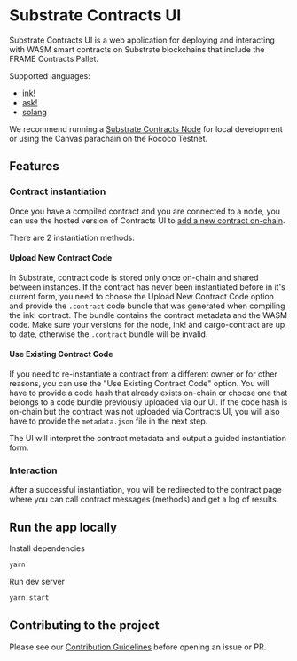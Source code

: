 # Substrate Contracts UI

Substrate Contracts UI is a web application for deploying and interacting with WASM smart contracts on Substrate blockchains that include the FRAME Contracts Pallet.

Supported languages:
- [ink!](https://github.com/paritytech/ink)
- [ask!](https://github.com/ask-lang/ask)
- [solang](https://github.com/hyperledger-labs/solang)


We recommend running a [Substrate Contracts Node](https://github.com/paritytech/substrate-contracts-node) for local development or using the Canvas parachain on the Rococo Testnet. 

## Features

### Contract instantiation

Once you have a compiled contract and you are connected to a node, you can use the hosted version of Contracts UI to [add a new contract on-chain](https://paritytech.github.io/contracts-ui/#/instantiate).

There are 2 instantiation methods:

#### Upload New Contract Code

In Substrate, contract code is stored only once on-chain and shared between instances. If the contract has never been instantiated before in it's current form, you need to choose the Upload New Contract Code option and provide the `.contract` code bundle that was generated when compiling the ink! contract. The bundle contains the contract metadata and the WASM code. Make sure your versions for the node, ink! and cargo-contract are up to date, otherwise the `.contract` bundle will be invalid.

#### Use Existing Contract Code

If you need to re-instantiate a contract from a different owner or for other reasons, you can use the "Use Existing Contract Code" option. You will have to provide a code hash that already exists on-chain or choose one that belongs to a code bundle previously uploaded via our UI. If the code hash is on-chain but the contract was not uploaded via Contracts UI, you will also have to provide the `metadata.json` file in the next step.

The UI will interpret the contract metadata and output a guided instantiation form.

### Interaction

After a successful instantiation, you will be redirected to the contract page where you can call contract messages (methods) and get a log of results.

## Run the app locally

Install dependencies

```bash
yarn
```

Run dev server

```bash
yarn start
```

## Contributing to the project

Please see our [Contribution Guidelines](https://github.com/paritytech/contracts-ui/blob/master/CONTRIBUTING.md) before opening an issue or PR.
